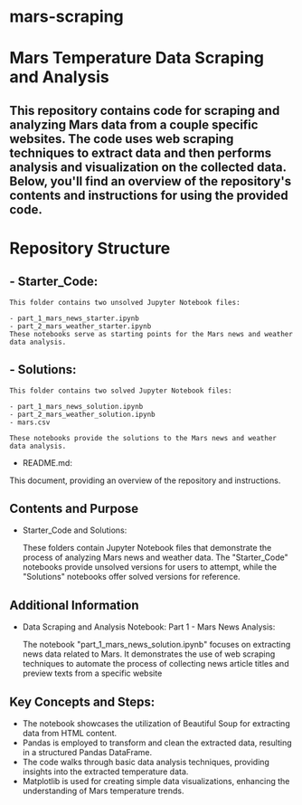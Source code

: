# mars-scraping

# Mars Temperature Data Scraping and Analysis

## This repository contains code for scraping and analyzing Mars  data from a couple specific websites. The code uses web scraping techniques to extract data and then performs analysis and visualization on the collected data. Below, you'll find an overview of the repository's contents and instructions for using the provided code.


# Repository Structure

##  - Starter_Code:
   
    This folder contains two unsolved Jupyter Notebook files:
   
    - part_1_mars_news_starter.ipynb
    - part_2_mars_weather_starter.ipynb
    These notebooks serve as starting points for the Mars news and weather data analysis.


## - Solutions:
    
    This folder contains two solved Jupyter Notebook files:
   
    - part_1_mars_news_solution.ipynb
    - part_2_mars_weather_solution.ipynb
    - mars.csv
    
    These notebooks provide the solutions to the Mars news and weather data analysis.

  
  - README.md:
  
  This document, providing an overview of the repository and instructions.


## Contents and Purpose
 
  - Starter_Code and Solutions:
    
    These folders contain Jupyter Notebook files that demonstrate the process of analyzing Mars news and weather data. The "Starter_Code" notebooks provide unsolved versions for users to attempt, while the "Solutions" notebooks offer solved versions for reference.


## Additional Information
  
  - Data Scraping and Analysis Notebook:
    Part 1 - Mars News Analysis:
    
    The notebook "part_1_mars_news_solution.ipynb" focuses on extracting news data related to Mars. It demonstrates the use of web scraping techniques to automate the process of collecting news article titles and preview texts from a specific website


## Key Concepts and Steps:

  - The notebook showcases the utilization of Beautiful Soup for extracting data from HTML content.
  - Pandas is employed to transform and clean the extracted data, resulting in a structured Pandas DataFrame.
  - The code walks through basic data analysis techniques, providing insights into the extracted temperature data.
  - Matplotlib is used for creating simple data visualizations, enhancing the understanding of Mars temperature trends.

